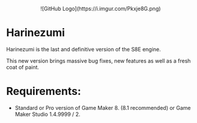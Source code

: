 <p align="center">
![GitHub Logo](https://i.imgur.com/Pkxje8G.png)
</p>


# Harinezumi
  Harinezumi is the last and definitive version of the S8E engine.
 
  This new version brings massive bug fixes, 
  new features as well as a fresh coat of paint. 

# Requirements:
  - Standard or Pro version of Game Maker 8. (8.1 recommended) or Game Maker Studio 1.4.9999 / 2.
  
  
